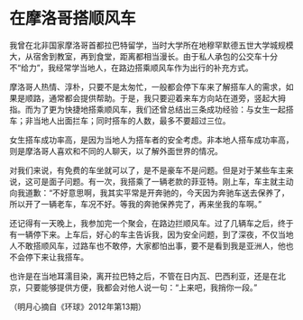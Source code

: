 # 在摩洛哥搭顺风车

我曾在北非国家摩洛哥首都拉巴特留学，当时大学所在地穆罕默德五世大学城规模大，从宿舍到教室，再到食堂，距离都相当漫长。由于私人承包的公交车十分不“给力”，我经常学当地人，在路边搭乘顺风车作为出行的补充方式。

摩洛哥人热情、淳朴，只要不是太匆忙，一般都会停下车来了解搭车人的需求，如果是顺路，通常都会提供帮助。于是，我只要迎着来车方向站在道旁，竖起大拇指。而为了更为快捷地搭乘顺风车，我们还曾总结出三条成功经验：与女生一起搭车；非当地人出面拦车；同时搭车的人数，最多不要超过三位。

女生搭车成功率高，是因为当地人为搭车者的安全考虑。非本地人搭车成功率高，则是摩洛哥人喜欢和不同的人聊天，以了解外面世界的情况。

对我们来说，有免费的车坐就可以了，是不是豪车不是问题。但是对于某些车主来说，这可是面子问题。有一次，我搭乘了一辆老款的菲亚特。刚上车，车主就主动向我道歉：“不好意思啊，我其实平常是开奔驰的，今天因为奔驰车送去保养了，所以开了一辆老车，车况不好。等我的奔驰保养完了，再来坐我的车啊。”

还记得有一天晚上，我参加完一个聚会，在路边拦顺风车。过了几辆车之后，终于有一辆停下来。上车后，好心的车主告诉我，因为安全问题，到了深夜，不仅当地人不敢搭顺风车，过路车也不敢停，大家都怕出事，要不是看到我是亚洲人，他也不会停下来让我搭车。

也许是在当地耳濡目染，离开拉巴特之后，不管在日内瓦、巴西利亚，还是在北京，只要能够提供方便，我都会对他人说一句：“上来吧，我捎你一段。”

（明月心摘自《环球》2012年第13期）